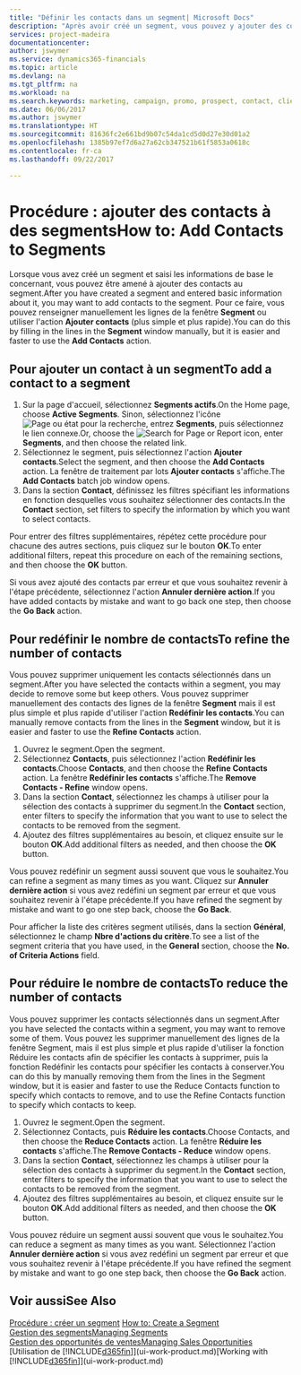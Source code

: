 ```yaml
---
title: "Définir les contacts dans un segment| Microsoft Docs"
description: "Après avoir créé un segment, vous pouvez y ajouter des contacts, par exemple, dans le cadre d'une promotion marketing visant des clients particuliers."
services: project-madeira
documentationcenter: 
author: jswymer
ms.service: dynamics365-financials
ms.topic: article
ms.devlang: na
ms.tgt_pltfrm: na
ms.workload: na
ms.search.keywords: marketing, campaign, promo, prospect, contact, client, customer
ms.date: 06/06/2017
ms.author: jswymer
ms.translationtype: HT
ms.sourcegitcommit: 81636fc2e661bd9b07c54da1cd5d0d27e30d01a2
ms.openlocfilehash: 1385b97ef7d6a27a62cb347521b61f5853a0618c
ms.contentlocale: fr-ca
ms.lasthandoff: 09/22/2017

---
```

# <a name="how-to-add-contacts-to-segments"></a><span data-ttu-id="4cd82-103">Procédure : ajouter des contacts à des segments</span><span class="sxs-lookup"><span data-stu-id="4cd82-103">How to: Add Contacts to Segments</span></span>
<span data-ttu-id="4cd82-104">Lorsque vous avez créé un segment et saisi les informations de base le concernant, vous pouvez être amené à ajouter des contacts au segment.</span><span class="sxs-lookup"><span data-stu-id="4cd82-104">After you have created a segment and entered basic information about it, you may want to add contacts to the segment.</span></span> <span data-ttu-id="4cd82-105">Pour ce faire, vous pouvez renseigner manuellement les lignes de la fenêtre **Segment** ou utiliser l'action **Ajouter contacts** (plus simple et plus rapide).</span><span class="sxs-lookup"><span data-stu-id="4cd82-105">You can do this by filling in the lines in the **Segment** window manually, but it is easier and faster to use the **Add Contacts** action.</span></span>

## <a name="to-add-a-contact-to-a-segment"></a><span data-ttu-id="4cd82-106">Pour ajouter un contact à un segment</span><span class="sxs-lookup"><span data-stu-id="4cd82-106">To add a contact to a segment</span></span>
1. <span data-ttu-id="4cd82-107">Sur la page d'accueil, sélectionnez **Segments actifs**.</span><span class="sxs-lookup"><span data-stu-id="4cd82-107">On the Home page, choose **Active Segments**.</span></span> <span data-ttu-id="4cd82-108">Sinon, sélectionnez l'icône ![Page ou état pour la recherche](media/ui-search/search_small.png "icône Page ou état pour la recherche"), entrez **Segments**, puis sélectionnez le lien connexe.</span><span class="sxs-lookup"><span data-stu-id="4cd82-108">Or, choose the ![Search for Page or Report](media/ui-search/search_small.png "Search for Page or Report icon") icon, enter **Segments**, and then choose the related link.</span></span>  
2. <span data-ttu-id="4cd82-109">Sélectionnez le segment, puis sélectionnez l'action **Ajouter contacts**.</span><span class="sxs-lookup"><span data-stu-id="4cd82-109">Select the segment, and then choose the **Add Contacts** action.</span></span> <span data-ttu-id="4cd82-110">La fenêtre de traitement par lots **Ajouter contacts** s'affiche.</span><span class="sxs-lookup"><span data-stu-id="4cd82-110">The **Add Contacts** batch job window opens.</span></span>
3. <span data-ttu-id="4cd82-111">Dans la section **Contact**, définissez les filtres spécifiant les informations en fonction desquelles vous souhaitez sélectionner des contacts.</span><span class="sxs-lookup"><span data-stu-id="4cd82-111">In the **Contact** section, set filters to specify the information by which you want to select contacts.</span></span>

<span data-ttu-id="4cd82-112">Pour entrer des filtres supplémentaires, répétez cette procédure pour chacune des autres sections, puis cliquez sur le bouton **OK**.</span><span class="sxs-lookup"><span data-stu-id="4cd82-112">To enter additional filters, repeat this procedure on each of the remaining sections, and then choose the **OK** button.</span></span>

<span data-ttu-id="4cd82-113">Si vous avez ajouté des contacts par erreur et que vous souhaitez revenir à l'étape précédente, sélectionnez l'action **Annuler dernière action**.</span><span class="sxs-lookup"><span data-stu-id="4cd82-113">If you have added contacts by mistake and want to go back one step, then choose the **Go Back** action.</span></span>

## <a name="to-refine-the-number-of-contacts"></a><span data-ttu-id="4cd82-114">Pour redéfinir le nombre de contacts</span><span class="sxs-lookup"><span data-stu-id="4cd82-114">To refine the number of contacts</span></span>
<span data-ttu-id="4cd82-115">Vous pouvez supprimer uniquement les contacts sélectionnés dans un segment.</span><span class="sxs-lookup"><span data-stu-id="4cd82-115">After you have selected the contacts within a segment, you may decide to remove some but keep others.</span></span> <span data-ttu-id="4cd82-116">Vous pouvez supprimer manuellement des contacts des lignes de la fenêtre **Segment** mais il est plus simple et plus rapide d'utiliser l'action **Redéfinir les contacts**.</span><span class="sxs-lookup"><span data-stu-id="4cd82-116">You can manually remove contacts from the lines in the **Segment** window, but it is easier and faster to use the **Refine Contacts** action.</span></span>

1. <span data-ttu-id="4cd82-117">Ouvrez le segment.</span><span class="sxs-lookup"><span data-stu-id="4cd82-117">Open the segment.</span></span>
2. <span data-ttu-id="4cd82-118">Sélectionnez **Contacts**, puis sélectionnez l'action **Redéfinir les contacts**.</span><span class="sxs-lookup"><span data-stu-id="4cd82-118">Choose **Contacts**, and then choose the **Refine Contacts** action.</span></span> <span data-ttu-id="4cd82-119">La fenêtre **Redéfinir les contacts** s'affiche.</span><span class="sxs-lookup"><span data-stu-id="4cd82-119">The **Remove Contacts - Refine** window opens.</span></span>
3. <span data-ttu-id="4cd82-120">Dans la section **Contact**, sélectionnez les champs à utiliser pour la sélection des contacts à supprimer du segment.</span><span class="sxs-lookup"><span data-stu-id="4cd82-120">In the **Contact** section, enter filters to specify the information that you want to use to select the contacts to be removed from the segment.</span></span>
4. <span data-ttu-id="4cd82-121">Ajoutez des filtres supplémentaires au besoin, et cliquez ensuite sur le bouton **OK**.</span><span class="sxs-lookup"><span data-stu-id="4cd82-121">Add additional filters as needed, and then choose the **OK** button.</span></span>

<span data-ttu-id="4cd82-122">Vous pouvez redéfinir un segment aussi souvent que vous le souhaitez.</span><span class="sxs-lookup"><span data-stu-id="4cd82-122">You can refine a segment as many times as you want.</span></span> <span data-ttu-id="4cd82-123">Cliquez sur **Annuler dernière action** si vous avez redéfini un segment par erreur et que vous souhaitez revenir à l'étape précédente.</span><span class="sxs-lookup"><span data-stu-id="4cd82-123">If you have refined the segment by mistake and want to go one step back, choose the **Go Back**.</span></span>

<span data-ttu-id="4cd82-124">Pour afficher la liste des critères segment utilisés, dans la section **Général**, sélectionnez le champ **Nbre d'actions du critère**.</span><span class="sxs-lookup"><span data-stu-id="4cd82-124">To see a list of the segment criteria that you have used, in the **General** section, choose the **No. of Criteria Actions** field.</span></span>

## <a name="to-reduce-the-number-of-contacts"></a><span data-ttu-id="4cd82-125">Pour réduire le nombre de contacts</span><span class="sxs-lookup"><span data-stu-id="4cd82-125">To reduce the number of contacts</span></span>
<span data-ttu-id="4cd82-126">Vous pouvez supprimer les contacts sélectionnés dans un segment.</span><span class="sxs-lookup"><span data-stu-id="4cd82-126">After you have selected the contacts within a segment, you may want to remove some of them.</span></span> <span data-ttu-id="4cd82-127">Vous pouvez les supprimer manuellement des lignes de la fenêtre Segment, mais il est plus simple et plus rapide d'utiliser la fonction Réduire les contacts afin de spécifier les contacts à supprimer, puis la fonction Redéfinir les contacts pour spécifier les contacts à conserver.</span><span class="sxs-lookup"><span data-stu-id="4cd82-127">You can do this by manually removing them from the lines in the Segment window, but it is easier and faster to use the Reduce Contacts function to specify which contacts to remove, and to use the Refine Contacts function to specify which contacts to keep.</span></span>

1. <span data-ttu-id="4cd82-128">Ouvrez le segment.</span><span class="sxs-lookup"><span data-stu-id="4cd82-128">Open the segment.</span></span>
2. <span data-ttu-id="4cd82-129">Sélectionnez Contacts, puis **Réduire les contacts**.</span><span class="sxs-lookup"><span data-stu-id="4cd82-129">Choose Contacts, and then choose the **Reduce Contacts** action.</span></span> <span data-ttu-id="4cd82-130">La fenêtre **Réduire les contacts** s'affiche.</span><span class="sxs-lookup"><span data-stu-id="4cd82-130">The **Remove Contacts - Reduce** window opens.</span></span>
3. <span data-ttu-id="4cd82-131">Dans la section **Contact**, sélectionnez les champs à utiliser pour la sélection des contacts à supprimer du segment.</span><span class="sxs-lookup"><span data-stu-id="4cd82-131">In the **Contact** section, enter filters to specify the information that you want to use to select the contacts to be removed from the segment.</span></span>
4. <span data-ttu-id="4cd82-132">Ajoutez des filtres supplémentaires au besoin, et cliquez ensuite sur le bouton **OK**.</span><span class="sxs-lookup"><span data-stu-id="4cd82-132">Add additional filters as needed, and then choose the **OK** button.</span></span>

<span data-ttu-id="4cd82-133">Vous pouvez réduire un segment aussi souvent que vous le souhaitez.</span><span class="sxs-lookup"><span data-stu-id="4cd82-133">You can reduce a segment as many times as you want.</span></span> <span data-ttu-id="4cd82-134">Sélectionnez l'action **Annuler dernière action** si vous avez redéfini un segment par erreur et que vous souhaitez revenir à l'étape précédente.</span><span class="sxs-lookup"><span data-stu-id="4cd82-134">If you have refined the segment by mistake and want to go one step back, then choose the **Go Back** action.</span></span>

## <a name="see-also"></a><span data-ttu-id="4cd82-135">Voir aussi</span><span class="sxs-lookup"><span data-stu-id="4cd82-135">See Also</span></span>
<span data-ttu-id="4cd82-136">[Procédure : créer un segment](marketing-how-create-segment.md) </span><span class="sxs-lookup"><span data-stu-id="4cd82-136">[How to: Create a Segment](marketing-how-create-segment.md) </span></span>  
[<span data-ttu-id="4cd82-137">Gestion des segments</span><span class="sxs-lookup"><span data-stu-id="4cd82-137">Managing Segments</span></span>](marketing-segments.md)  
[<span data-ttu-id="4cd82-138">Gestion des opportunités de ventes</span><span class="sxs-lookup"><span data-stu-id="4cd82-138">Managing Sales Opportunities</span></span>](marketing-manage-sales-opportunities.md)  
<span data-ttu-id="4cd82-139">[Utilisation de [!INCLUDE[d365fin](includes/d365fin_md.md)]](ui-work-product.md)</span><span class="sxs-lookup"><span data-stu-id="4cd82-139">[Working with [!INCLUDE[d365fin](includes/d365fin_md.md)]](ui-work-product.md)</span></span>  

